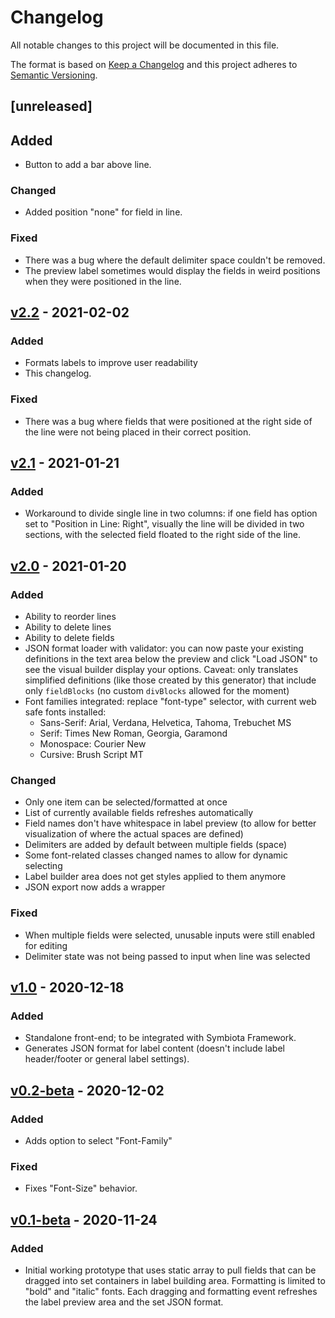 # Changelog

All notable changes to this project will be documented in this file.

The format is based on [Keep a Changelog](http://keepachangelog.com/)
and this project adheres to [Semantic Versioning](http://semver.org/).

<!-- ## [v] - 2020-MM-DD
### Added
- - [PROJECTNAME-UUUU](http://tickets.projectname.com/browse/PROJECTNAME-UUUU)
  MINOR Fix module foo tests
### Changed
### Fixed -->

## [unreleased]

## Added

- Button to add a bar above line.

### Changed

- Added position "none" for field in line.

### Fixed

- There was a bug where the default delimiter space couldn't be removed.
- The preview label sometimes would display the fields in weird positions when they were positioned in the line.

## [v2.2](https://github.com/arbolitoloco/symbiota-label-generator/releases/tag/v2.2) - 2021-02-02

### Added

- Formats labels to improve user readability
- This changelog.

### Fixed

- There was a bug where fields that were positioned at the right side of the line were not being placed in their correct position.

## [v2.1](https://github.com/arbolitoloco/symbiota-label-generator/releases/tag/v2.1) - 2021-01-21

### Added

- Workaround to divide single line in two columns: if one field has option set to "Position in Line: Right", visually the line will be divided in two sections, with the selected field floated to the right side of the line.

## [v2.0](https://github.com/arbolitoloco/symbiota-label-generator/releases/tag/v2.0) - 2021-01-20

### Added

- Ability to reorder lines
- Ability to delete lines
- Ability to delete fields
- JSON format loader with validator: you can now paste your existing definitions in the text area below the preview and click "Load JSON" to see the visual builder display your options. Caveat: only translates simplified definitions (like those created by this generator) that include only `fieldBlocks` (no custom `divBlocks` allowed for the moment)
- Font families integrated: replace "font-type" selector, with current web safe fonts installed:
  - Sans-Serif: Arial, Verdana, Helvetica, Tahoma, Trebuchet MS
  - Serif: Times New Roman, Georgia, Garamond
  - Monospace: Courier New
  - Cursive: Brush Script MT

### Changed

- Only one item can be selected/formatted at once
- List of currently available fields refreshes automatically
- Field names don't have whitespace in label preview (to allow for better visualization of where the actual spaces are defined)
- Delimiters are added by default between multiple fields (space)
- Some font-related classes changed names to allow for dynamic selecting
- Label builder area does not get styles applied to them anymore
- JSON export now adds a wrapper

### Fixed

- When multiple fields were selected, unusable inputs were still enabled for editing
- Delimiter state was not being passed to input when line was selected

## [v1.0](https://github.com/arbolitoloco/symbiota-label-generator/releases/tag/v1.0) - 2020-12-18

### Added

- Standalone front-end; to be integrated with Symbiota Framework.
- Generates JSON format for label content (doesn't include label header/footer or general label settings).

## [v0.2-beta](https://github.com/arbolitoloco/symbiota-label-generator/releases/tag/v0.2-beta) - 2020-12-02

### Added

- Adds option to select "Font-Family"

### Fixed

- Fixes "Font-Size" behavior.

## [v0.1-beta](https://github.com/arbolitoloco/symbiota-label-generator/releases/tag/v0.1-beta) - 2020-11-24

### Added

- Initial working prototype that uses static array to pull fields that can be dragged into set containers in label building area. Formatting is limited to "bold" and "italic" fonts. Each dragging and formatting event refreshes the label preview area and the set JSON format.
